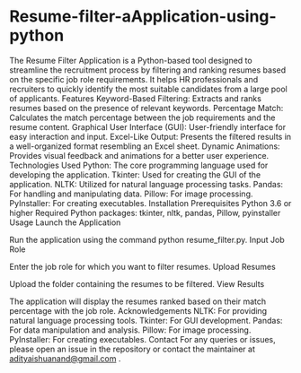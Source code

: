 # Resume-filter-aApplication-using-python
The Resume Filter Application is a Python-based tool designed to streamline the recruitment process by filtering and ranking resumes based on the specific job role requirements. It helps HR professionals and recruiters to quickly identify the most suitable candidates from a large pool of applicants.
Features
Keyword-Based Filtering: Extracts and ranks resumes based on the presence of relevant keywords.
Percentage Match: Calculates the match percentage between the job requirements and the resume content.
Graphical User Interface (GUI): User-friendly interface for easy interaction and input.
Excel-Like Output: Presents the filtered results in a well-organized format resembling an Excel sheet.
Dynamic Animations: Provides visual feedback and animations for a better user experience.
Technologies Used
Python: The core programming language used for developing the application.
Tkinter: Used for creating the GUI of the application.
NLTK: Utilized for natural language processing tasks.
Pandas: For handling and manipulating data.
Pillow: For image processing.
PyInstaller: For creating executables.
Installation
Prerequisites
Python 3.6 or higher
Required Python packages: tkinter, nltk, pandas, Pillow, pyinstaller
Usage
Launch the Application

Run the application using the command python resume_filter.py.
Input Job Role

Enter the job role for which you want to filter resumes.
Upload Resumes

Upload the folder containing the resumes to be filtered.
View Results

The application will display the resumes ranked based on their match percentage with the job role.
Acknowledgements
NLTK: For providing natural language processing tools.
Tkinter: For GUI development.
Pandas: For data manipulation and analysis.
Pillow: For image processing.
PyInstaller: For creating executables.
Contact
For any queries or issues, please open an issue in the repository or contact the maintainer at adityaishuanand@gmail.com .
